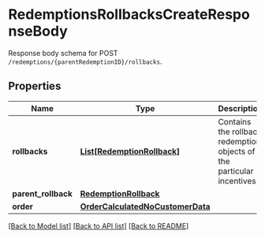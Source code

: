 # RedemptionsRollbacksCreateResponseBody

Response body schema for POST `/redemptions/{parentRedemptionID}/rollbacks`.

## Properties
Name | Type | Description | Notes
------------ | ------------- | ------------- | -------------
**rollbacks** | [**List[RedemptionRollback]**](RedemptionRollback.md) | Contains the rollback redemption objects of the particular incentives. | [optional] 
**parent_rollback** | [**RedemptionRollback**](RedemptionRollback.md) |  | [optional] 
**order** | [**OrderCalculatedNoCustomerData**](OrderCalculatedNoCustomerData.md) |  | [optional] 

[[Back to Model list]](../README.md#documentation-for-models) [[Back to API list]](../README.md#documentation-for-api-endpoints) [[Back to README]](../README.md)


